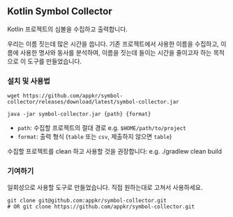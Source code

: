 ## Kotlin Symbol Collector

Kotlin 프로젝트의 심볼을 수집하고 출력합니다.

우리는 이름 짓는데 많은 시간을 씁니다. 기존 프로젝트에서 사용한 이름을 수집하고, 이름에 사용한 명사와 동사를 분석하여, 이름을 짓는데 들이는 시간을 줄이고자 하는 목적으로 이 도구를 만들었습니다.

### 설치 및 사용법

```shell
wget https://github.com/appkr/symbol-collector/releases/download/latest/symbol-collector.jar

java -jar symbol-collector.jar {path} {format}
```
- `path`: 수집할 프로젝트의 절대 경로 e.g. `$HOME/path/to/project`
- `format`: 출력 형식 (`table` 또는 `csv`, 제출하지 않으면 `table`)

수집할 프로젝트를 clean 하고 사용할 것을 권장합니다: e.g. ./gradlew clean build


### 기여하기

일회성으로 사용할 도구로 만들었습니다. 직접 원하는대로 고쳐서 사용하세요.

```shell
git clone git@github.com:appkr/symbol-collector.git
# OR git clone https://github.com/appkr/symbol-collector.git 
```
